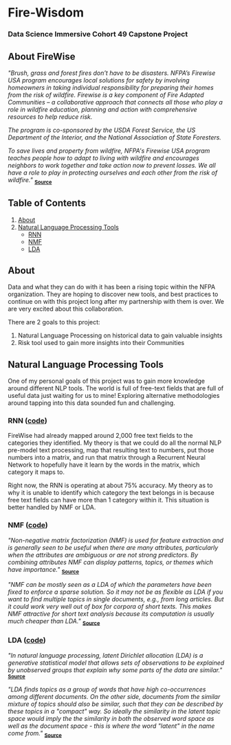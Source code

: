 # Fire-Wisdom
### Data Science Immersive Cohort 49 Capstone Project

## About FireWise
*"Brush, grass and forest fires don’t have to be disasters. NFPA’s Firewise USA program encourages local solutions for safety by involving homeowners in taking individual responsibility for preparing their homes from the risk of wildfire. Firewise is a key component of Fire Adapted Communities – a collaborative approach that connects all those who play a role in wildfire education, planning and action with comprehensive resources to help reduce risk.*

*The program is co-sponsored by the USDA Forest Service, the US Department of the Interior, and the National Association of State Foresters.*

*To save lives and property from wildfire, NFPA's Firewise USA program teaches people how to adapt to living with wildfire and encourages neighbors to work together and take action now to prevent losses. We all have a role to play in protecting ourselves and each other from the risk of wildfire."*
<sub><b>[Source](http://www.firewise.org/about.aspx)</b></sub>

## Table of Contents
1. [About](#about)
2. [Natural Language Processing Tools](#natural-language-processing-tools)
    * [RNN](#rnn)
    * [NMF](#nmf)
    * [LDA](#lda)

## About
Data and what they can do with it has been a rising topic within the NFPA organization. They are hoping to discover new tools, and best practices to continue on with this project long after my partnership with them is over. We are very excited about this collaboration.

There are 2 goals to this project:
1. Natural Language Processing on historical data to gain valuable insights
2. Risk tool used to gain more insights into their Communities

## Natural Language Processing Tools
One of my personal goals of this project was to gain more knowledge around different NLP tools. The world is full of free-text fields that are full of useful data just waiting for us to mine! Exploring alternative methodologies around tapping into this data sounded fun and challenging.

### RNN ([code](https://github.com/JordanHagan/FireWisdom/blob/master/src/python/RNN.py))
FireWise had already mapped around 2,000 free text fields to the categories they identified.  My theory is that we could do all the normal NLP pre-model text processing, map that resulting text to numbers, put those numbers into a matrix, and run that matrix through a Recurrent Neural Network to hopefully have it learn by the words in the matrix, which category it maps to.

Right now, the RNN is operating at about 75% accuracy.  My theory as to why it is unable to identify which category the text belongs in is because free text fields can have more than 1 category within it. This situation is better handled by NMF or LDA.

### NMF ([code](https://github.com/JordanHagan/FireWisdom/blob/master/src/python/NMF_or_LDA.py))
*"Non-negative matrix factorization (NMF) is used for feature extraction and is generally seen to be useful when there are many attributes, particularly when the attributes are ambiguous or are not strong predictors. By combining attributes NMF can display patterns, topics, or themes which have importance."*
<sub><b>[Source](https://datascience.stackexchange.com/questions/10299/what-is-a-good-explanation-of-non-negative-matrix-factorization/15438)</b></sub>

*"NMF can be mostly seen as a LDA of which the parameters have been fixed to enforce a sparse solution. So it may not be as flexible as LDA if you want to find multiple topics in single documents, e.g., from long articles. But it could work very well out of box for corpora of short texts. This makes NMF attractive for short text analysis because its computation is usually much cheaper than LDA."*
<sub><b>[Source](http://nbviewer.jupyter.org/github/dolaameng/tutorials/blob/master/topic-finding-for-short-texts/topics_for_short_texts.ipynb)</b></sub>


### LDA ([code](https://github.com/JordanHagan/FireWisdom/blob/master/src/python/NMF_or_LDA.py))
*"In natural language processing, latent Dirichlet allocation (LDA) is a generative statistical model that allows sets of observations to be explained by unobserved groups that explain why some parts of the data are similar."*
<sub><b>[Source](https://en.wikipedia.org/wiki/Latent_Dirichlet_allocation)</b></sub>

*"LDA finds topics as a group of words that have high co-occurrences among different documents. On the other side, documents from the similar mixture of topics should also be similar, such that they can be described by these topics in a "compact" way. So ideally the similarity in the latent topic space would imply the the similarity in both the observed word space as well as the document space - this is where the word "latent" in the name come from."*
<sub><b>[Source](http://nbviewer.jupyter.org/github/dolaameng/tutorials/blob/master/topic-finding-for-short-texts/topics_for_short_texts.ipynb)</b></sub>

